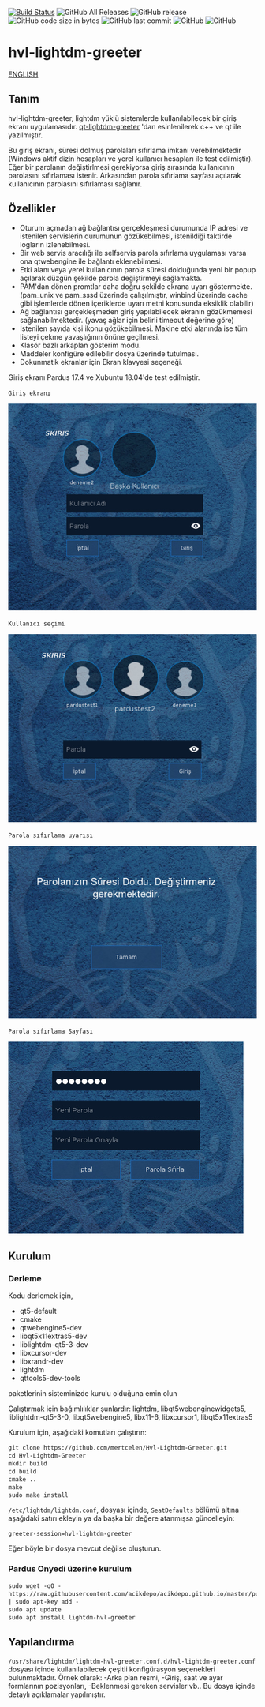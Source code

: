 [![Build Status](https://travis-ci.org/aciklab/Hvl-Lightdm-Greeter.svg?branch=master)](https://travis-ci.com/aciklab/Hvl-Lightdm-Greeter)
![GitHub All Releases](https://img.shields.io/github/downloads/aciklab/Hvl-Lightdm-Greeter/total.svg)
![GitHub release](https://img.shields.io/github/release/aciklab/Hvl-Lightdm-Greeter.svg)
![GitHub code size in bytes](https://img.shields.io/github/languages/code-size/aciklab/Hvl-Lightdm-Greeter.svg)
![GitHub last commit](https://img.shields.io/github/last-commit/aciklab/Hvl-Lightdm-Greeter.svg)
![GitHub](https://img.shields.io/github/tag/aciklab/Hvl-Lightdm-Greeter.svg)
![GitHub](https://img.shields.io/github/license/aciklab/Hvl-Lightdm-Greeter.svg)

# hvl-lightdm-greeter 

[ENGLISH](https://github.com/aciklab/Hvl-Lightdm-Greeter/blob/master/README_EN.md)

## Tanım

hvl-lightdm-greeter, lightdm yüklü sistemlerde kullanılabilecek bir giriş ekranı uygulamasıdır.  [qt-lightdm-greeter](https://github.com/surlykke/qt-lightdm-greeter) 'dan esinlenilerek c++ ve qt ile yazılmıştır.

Bu giriş ekranı, süresi dolmuş parolaları sıfırlama imkanı verebilmektedir (Windows aktif dizin hesapları ve yerel kullanıcı hesapları ile test edilmiştir). 
Eğer bir parolanın değiştirlmesi gerekiyorsa giriş sırasında kullanıcının parolasını sıfırlaması istenir. Arkasından parola sıfırlama sayfası açılarak kullanıcının parolasını sıfırlaması sağlanır.

## Özellikler 

* Oturum açmadan ağ bağlantısı gerçekleşmesi durumunda IP adresi ve istenilen servislerin durumunun gözükebilmesi, istenildiği taktirde logların izlenebilmesi.
* Bir web servis aracılığı ile selfservis parola sıfırlama uygulaması varsa ona qtwebengine ile bağlantı eklenebilmesi.
* Etki alanı veya yerel kullanıcının parola süresi dolduğunda yeni bir popup açılarak düzgün şekilde parola değiştirmeyi sağlamakta.
* PAM'dan dönen promtlar daha doğru şekilde ekrana uyarı göstermekte. (pam_unix ve pam_sssd üzerinde çalışılmıştır, winbind üzerinde cache gibi işlemlerde dönen içeriklerde uyarı metni konusunda eksiklik olabilir)
* Ağ bağlantısı gerçekleşmeden giriş yapılabilecek ekranın gözükmemesi sağlanabilmektedir. (yavaş ağlar için belirli timeout değerine göre)
* İstenilen sayıda kişi ikonu gözükebilmesi. Makine etki alanında ise tüm listeyi çekme yavaşlığının önüne geçilmesi.
* Klasör bazlı arkaplan gösterim modu.
* Maddeler konfigüre edilebilir dosya üzerinde tutulması.
* Dokunmatik ekranlar için Ekran klavyesi seçeneği.

Giriş ekranı Pardus 17.4 ve Xubuntu 18.04'de test edilmiştir.


`Giriş ekranı`

<img src="https://github.com/aciklab/Hvl-Lightdm-Greeter/raw/master/ss/loginpage_tr.jpg">

`Kullanıcı seçimi`

<img src="https://github.com/aciklab/Hvl-Lightdm-Greeter/raw/master/ss/userspage_tr.jpg">

`Parola sıfırlama uyarısı`

<img src="https://github.com/aciklab/Hvl-Lightdm-Greeter/raw/master/ss/prompt_tr.jpg">

`Parola sıfırlama Sayfası`

<img src="https://github.com/aciklab/Hvl-Lightdm-Greeter/raw/master/ss/reset_tr.jpg">

## Kurulum

### Derleme

Kodu derlemek için, 
- qt5-default
- cmake
- qtwebengine5-dev 
- libqt5x11extras5-dev
- liblightdm-qt5-3-dev
- libxcursor-dev
- libxrandr-dev 
- lightdm
- qttools5-dev-tools

paketlerinin sisteminizde kurulu olduğuna emin olun

Çalıştırmak için bağımlılıklar şunlardır: lightdm, libqt5webenginewidgets5, liblightdm-qt5-3-0, libqt5webengine5, libx11-6, libxcursor1, libqt5x11extras5

Kurulum için, aşağıdaki komutları çalıştırın:

```shell
git clone https://github.com/mertcelen/Hvl-Lightdm-Greeter.git
cd Hvl-Lightdm-Greeter
mkdir build
cd build
cmake ..
make 
sudo make install
```
 `/etc/lightdm/lightdm.conf`, dosyası içinde, `SeatDefaults` bölümü altına aşağıdaki satırı ekleyin ya da başka bir değere atanmışsa güncelleyin:

    greeter-session=hvl-lightdm-greeter

Eğer böyle bir dosya mevcut değilse oluşturun.	

### Pardus Onyedi üzerine kurulum

```sudo echo "deb [arch=amd64] http://acikdepo.github.io/ onyedi main" > /etc/apt/sources.list.d/acikdepo.list
sudo wget -qO - https://raw.githubusercontent.com/acikdepo/acikdepo.github.io/master/public.key | sudo apt-key add -
sudo apt update
sudo apt install lightdm-hvl-greeter
```

## Yapılandırma

`/usr/share/lightdm/lightdm-hvl-greeter.conf.d/hvl-lightdm-greeter.conf` dosyası içinde kullanılabilecek çeşitli konfigürasyon seçenekleri bulunmaktadır. Örnek olarak: 
	-Arka plan resmi, 
	-Giriş, saat ve ayar formlarının pozisyonları, 
	-Beklenmesi gereken servisler vb..
Bu dosya içinde detaylı açıklamalar yapılmıştır. 
